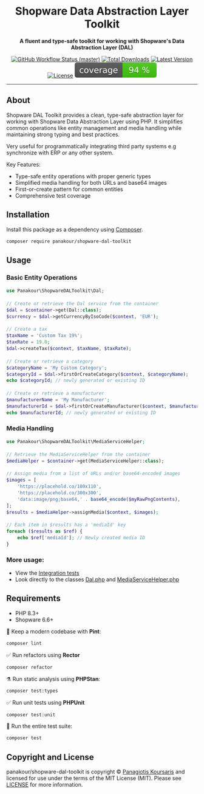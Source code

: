 # <h1 align="center">Shopware Data Abstraction Layer Toolkit</h1>

<p align="center">
    <strong>A fluent and type-safe toolkit for working with Shopware's Data Abstraction Layer (DAL)</strong>
</p>

<p align="center">
    <a href="https://github.com/panakour/shopware-dal-toolkit/actions"><img alt="GitHub Workflow Status (master)" src="https://github.com/panakour/shopware-dal-toolkit/actions/workflows/tests.yml/badge.svg"></a>
    <a href="https://packagist.org/packages/panakour/shopware-dal-toolkit"><img alt="Total Downloads" src="https://img.shields.io/packagist/dt/panakour/shopware-dal-toolkit"></a>
    <a href="https://packagist.org/packages/panakour/shopware-dal-toolkit"><img alt="Latest Version" src="https://img.shields.io/packagist/v/panakour/shopware-dal-toolkit"></a>
    <a href="https://packagist.org/packages/panakour/shopware-dal-toolkit"><img alt="License" src="https://img.shields.io/packagist/l/panakour/shopware-dal-toolkit"></a>
    <a href="./coverage-badge.svg"><img alt="Code Coverage Badge" src="./coverage-badge.svg"></a>
</p>

------

## About

Shopware DAL Toolkit provides a clean, type-safe abstraction layer for working with Shopware Data Abstraction Layer
using PHP. It simplifies common operations like entity management and media handling while maintaining strong typing and
best practices.

Very useful for programmatically integrating third party systems e.g synchronize with ERP or any other system.

Key Features:

- Type-safe entity operations with proper generic types
- Simplified media handling for both URLs and base64 images
- First-or-create pattern for common entities
- Comprehensive test coverage

## Installation

Install this package as a dependency using [Composer](https://getcomposer.org).

```bash
composer require panakour/shopware-dal-toolkit
```

## Usage

### Basic Entity Operations

```php
use Panakour\ShopwareDALToolkit\Dal;

// Create or retrieve the Dal service from the container
$dal = $container->get(Dal::class);
$currency = $dal->getCurrencyByIsoCode($context, 'EUR');

// Create a tax
$taxName = 'Custom Tax 19%';
$taxRate = 19.0;
$dal->createTax($context, $taxName, $taxRate);

// Create or retrieve a category
$categoryName = 'My Custom Category';
$categoryId = $dal->firstOrCreateCategory($context, $categoryName);
echo $categoryId; // newly generated or existing ID

// Create or retrieve a manufacturer
$manufacturerName = 'My Manufacturer';
$manufacturerId = $dal->firstOrCreateManufacturer($context, $manufacturerName);
echo $manufacturerId; // newly generated or existing ID
```

### Media Handling

```php
use Panakour\ShopwareDALToolkit\MediaServiceHelper;

// Retrieve the MediaServiceHelper from the container
$mediaHelper = $container->get(MediaServiceHelper::class);

// Assign media from a list of URLs and/or base64-encoded images
$images = [
    'https://placehold.co/100x110',
    'https://placehold.co/300x300',
    'data:image/png;base64,' . base64_encode($myRawPngContents),
];
$results = $mediaHelper->assignMedia($context, $images);

// Each item in $results has a 'mediaId' key
foreach ($results as $ref) {
    echo $ref['mediaId']; // Newly created media ID
}

```
### More usage:
- View the [Integration tests](tests/Integration)
- Look directly to the classes [Dal.php](src/Dal.php) and [MediaServiceHelper.php](src/MediaServiceHelper.php)

## Requirements

- PHP 8.3+
- Shopware 6.6+

🧹 Keep a modern codebase with **Pint**:

```bash
composer lint
```

✅ Run refactors using **Rector**

```bash
composer refactor
```

⚗️ Run static analysis using **PHPStan**:

```bash
composer test:types
```

✅ Run unit tests using **PHPUnit**

```bash
composer test:unit
```

🚀 Run the entire test suite:

```bash
composer test
```

## Copyright and License

panakour/shopware-dal-toolkit is copyright © [Panagiotis Koursaris](mailto:panakourweb@gmail.com)
and licensed for use under the terms of the
MIT License (MIT). Please see [LICENSE](LICENSE) for more information.

